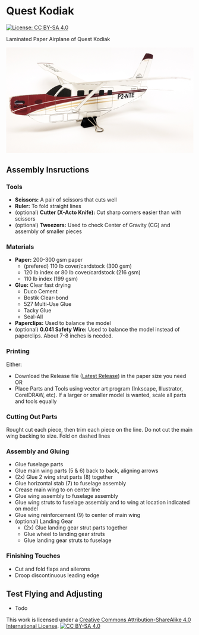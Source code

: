 # Quest Kodiak
[![License: CC BY-SA 4.0][cc-by-sa-shield]][cc-by-sa]

Laminated Paper Airplane of Quest Kodiak

![Completed Paper Kodiak](https://github.com/Paper-Wings/Kodiak/raw/main/completed%20paper%20kodiak.jpg)

## Assembly Insructions

### Tools
* **Scissors:** A pair of scissors that cuts well
* **Ruler:** To fold straight lines
* (optional) **Cutter (X-Acto Knife):** Cut sharp corners easier than with scissors
* (optional) **Tweezers:** Used to check Center of Gravity (CG) and assembly of smaller pieces

### Materials
* **Paper:** 200-300 gsm paper
  * (prefered) 110 lb cover/cardstock (300 gsm)
  * 120 lb index or 80 lb cover/cardstock (216 gsm)
  * 110 lb index (199 gsm)
* **Glue:** Clear fast drying
  * Duco Cement
  * Bostik Clear-bond
  * 527 Multi-Use Glue
  * Tacky Glue
  * Seal-All
* **Paperclips:** Used to balance the model
* (optional) **0.041 Safety Wire:** Used to balance the model instead of paperclips.  About 7-8 inches is needed.

### Printing
Either:
* Download the Release file ([Latest Release](https://github.com/Paper-Wings/Kodiak/releases/latest)) in the paper size you need OR
* Place Parts and Tools using vector art program (Inkscape, Illustrator, CorelDRAW, etc).  If a larger or smaller model is wanted, scale all parts and tools equally

### Cutting Out Parts
Rought cut each piece, then trim each piece on the line.  Do not cut the main wing backing to size. 
Fold on dashed lines

### Assembly and Gluing
* Glue fuselage parts
* Glue main wing parts (5 & 6) back to back, aligning arrows
* (2x) Glue 2 wing strut parts (8) together
* Glue horizontal stab (7) to fuselage assembly
* Crease main wing to on center line
* Glue wing assembly to fuselage assembly
* Glue wing struts to fuselage assembly and to wing at location indicated on model
* Glue wing reinforcement (9) to center of main wing
* (optional) Landing Gear
  * (2x) Glue landing gear strut parts together
  * Glue wheel to landing gear struts
  * Glue landing gear struts to fuselage

### Finishing Touches
* Cut and fold flaps and ailerons
* Droop discontinuous leading edge

## Test Flying and Adjusting
* Todo

This work is licensed under a [Creative Commons Attribution-ShareAlike 4.0 International License][cc-by-sa].  [![CC BY-SA 4.0][cc-by-sa-image]][cc-by-sa]

[cc-by-sa]: https://creativecommons.org/licenses/by-sa/4.0/
[cc-by-sa-image]: https://licensebuttons.net/l/by-sa/4.0/88x31.png
[cc-by-sa-shield]: https://img.shields.io/badge/License-CC_BY--SA_4.0-lightgrey.svg
